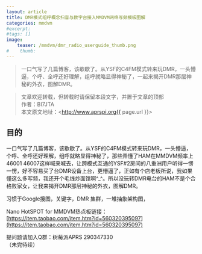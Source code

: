 ```yaml
---
layout: article
title: DMR模式组呼概念扫盲与数字台接入MMDVM网络写频模板图解
categories: mmdvm
#excerpt:
#tags: []
image:
    teaser: /mmdvm/dmr_radio_userguide_thumb.png
#    thumb:
---
```



> 一口气写了几篇博客，该歇歇了。从YSF的C4FM模式转来玩DMR，一头懵逼，个呼、全呼还好理解，组呼就略显得神秘了，一起来揭开DMR那层神秘的外衣，图解DMR。

> 文章欢迎转载，但转载时请保留本段文字，并置于文章的顶部  
> 作者：BI7JTA  
> 本文原文地址：<http://www.aprspi.org{{ page.url }}>

## 目的
一口气写了几篇博客，该歇歇了。从YSF的C4FM模式转来玩DMR，一头懵逼，个呼、全呼还好理解，组呼就略显得神秘了，那些弄懂了HAM在MMDVM频率上46001 46007这样喊来喊去，让跨模式互通的YSF#2房间的八重洲用户听得一愣一愣，好不容易买了台DMR设备上台，更懵逼了，正如有个店老板所说，我如果懂这么多写频，我还开个毛线炒面馆啊^_^。所以没玩转DMR电台的HAM不是个合格败家女，让我来揭开DMR那层神秘的外衣，图解DMR。  

习惯于Google搜图，关键字，DMR 集群，一堆抽象架构图，

Nano HotSPOT for MMDVM热点板链接：  
[https://item.taobao.com/item.htm?id=560320395097](https://item.taobao.com/item.htm?id=560320395097)   

提问题请加入Q群：树莓派APRS 290347330  
（未完待续）





